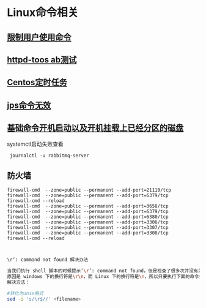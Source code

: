 # Linux命令相关



## [限制用户使用命令](./sh/xianzhi.md)

##  [httpd-toos ab测试](./sh/httpd-tools.md)

## [Centos定时任务](./sh/crontabs.md)

## [jps命令无效](./sh/jps.md)

## [基础命令开机启动以及开机挂载上已经分区的磁盘](./sh/selfStart.md)

systemctl启动失败查看

```shell
 journalctl -u rabbitmq-server

```

## 防火墙

```shell
firewall-cmd  --zone=public --permanent --add-port=21110/tcp
firewall-cmd  --zone=public --permanent --add-port=6379/tcp
firewall-cmd --reload
firewall-cmd  --zone=public --permanent --add-port=3658/tcp
firewall-cmd  --zone=public --permanent --add-port=6379/tcp
firewall-cmd  --zone=public --permanent --add-port=6380/tcp
firewall-cmd  --zone=public --permanent --add-port=3306/tcp
firewall-cmd  --zone=public --permanent --add-port=3307/tcp
firewall-cmd  --zone=public --permanent --add-port=3308/tcp
firewall-cmd --reload

```



```sh


\r‘: command not found 解决办法

当我们执行 shell 脚本的时候提示’\r’: command not found，但是检查了很多次并没有发现什么问题。
原因是 windows 下的换行符是\r\n，而 Linux 下的换行符是\n，所以只要执行下面的命令把\r 去掉就可以了。
解决方法：

#转化为unix格式
sed -i 's/\r$//' <filename> 
```

